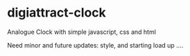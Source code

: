 # digiattract-clock

Analogue Clock with simple javascript, css and html

Need minor and future updates: style, and starting load up
....
